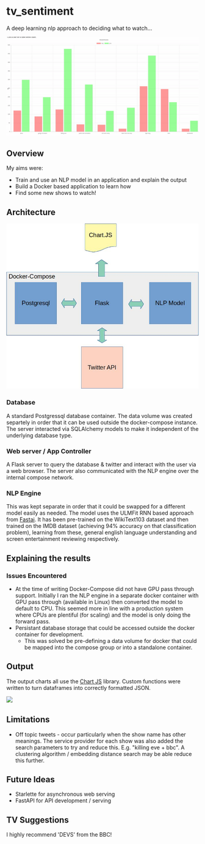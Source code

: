 # tv_sentiment

A deep learning nlp approach to deciding what to watch...

![Cycle Images](resources/screenshow.gif)

## Overview

My aims were:
* Train and use an NLP model in an application and explain the output
* Build a Docker based application to learn how
* Find some new shows to watch!

## Architecture

![Architecture](resources/architecture_sq.jpg)

### Database

A standard Postgressql database container. The data volume was created separtely in order that it can be used outside the docker-compose instance. The server interacted via SQLAlchemy models to make it independent of the underlying database type. 

### Web server / App Controller

A Flask server to query the database & twitter and interact with the user via a web browser. The server also communicated with the NLP engine over the internal compose network.

### NLP Engine

This was kept separate in order that it could be swapped for a different model easily as needed. The model uses the ULMFit RNN based approach from [Fastai](https://www.fast.ai/). It has been pre-trained on the WikiText103 dataset and then trained on the IMDB dataset (achieving 94% accuracy on that classification problem), learning from these, general english language understanding and screen entertainment reviewing respectively.

## Explaining the results

### Issues Encountered

* At the time of writing Docker-Compose did not have GPU pass through support. Initially I ran the NLP engine in a separate docker container with GPU pass through (available in Linux) then converted the model to default to CPU. This seemed more in line with a production system where CPUs are plentiful (for scaling) and the model is only doing the forward pass.
* Persistant database storage that could be accessed outside the docker container for development.
  * This was solved be pre-defining a data volume for docker that could be mapped into the compose group or into a standalone container.

## Output

The output charts all use the [Chart JS](https://www.chartjs.org/ "Chart JS") library. Custom functions were written to turn dataframes into correctly formatted JSON.

<img src="resources/screen1.png" width="300">

## Limitations

* Off topic tweets - occur particularly when the show name has other meanings. The service provider for each show was also added the search parameters to try and reduce this. E.g. "killing eve + bbc". A clustering algorithm / embedding distance search may be able reduce this further.

## Future Ideas

* Starlette for asynchronous web serving
* FastAPI for API development / serving

## TV Suggestions

I highly recommend 'DEVS' from the BBC!
